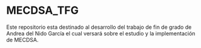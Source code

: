 # MECDSA_TFG
Este repositorio esta destinado al desarrollo del trabajo de fin de grado de Andrea del Nido García el cual versará sobre el estudio y la implementación de MECDSA.
